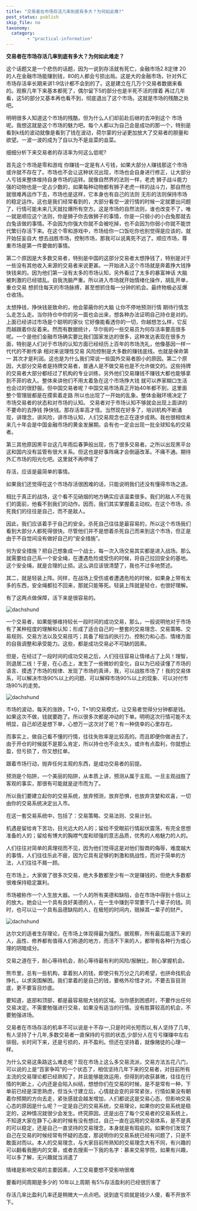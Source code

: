 ```yaml
---
title: "交易者在市场存活几率到底有多大？为何如此难?"
post_status: publish
skip_file: no
taxonomy:
  category:
        - "practical-information"
---
```


**交易者在市场存活几率到底有多大？为何如此难走？**

这个话题又是一个悲伤的话题，因为一说到存活就有死亡，金融市场2.8定律 20的人在金融市场能赚到钱，80的人都会亏损出局。这是大的金融市场，针对外汇市场存活率长期来讲1:9估计都不会到的了。这是建立在几万个交易者数据来看的。观察几年下来基本都死了，偶尔留下5的部分也是半死不活的撑着 再过几年看，这5的部分又基本再也看不到，彻底退出了这个市场。这就是市场的残酷之处吧。

明明很多人知道这个市场的残酷，但为什么人们却前赴后继的去冲到这个 市场呢。我想这就是这个市场的魅力吧。每个人都以为自己会是成功的那一个，特别是看到k线的波动就像是看到了钱在波动，荷尔蒙的分泌更加放大了交易者的胆量和欲望。一波一波的成为了自以为不是韭菜的韭菜。

细细分析下来交易者的存活率为何这么低呢?

首先这个市场是零和游戏 你赚钱一定是有人亏钱，如果大部分人赚钱那这个市场或许就不存在了。市场也不会让这种状况出现，市场也会自身进行修正，让大部分人亏钱来整体维持自身市场的运转。就像自然界的法则一样，老虎 狮子战斗能力强的动物也是一定占少数的，如果每种动物都有狮子老虎一样的战斗力，那自然也就很难再运作下去，市场也是这样，它本身也有自己的法则 无形的法则保持市场的稳定运作。这也是我们经常看到的，大部分看空一波行情的时候一定就要出问题了，行情可能未来几天就拉爆所有空方。这是市场的自然法则，谁也改变不了，唯一就是顺应这个法则，你是狮子你去做狮子的事情，你是一只弱小的小白兔那就去白兔该做的事情。不会因为你强大你就不会被吃掉，也不会因为你弱小你就不能世代繁衍存活下来。在这个零和游戏中，市场给你一口饭吃你也别觉得是应该的，就开始狂妄自大 想去战胜市场，控制市场，那我可以说离死不远了。顺应市场，尊重市场是第一件要做的事情。

第二个原因是大多数交易者，特别是中国的这部分交易者太想挣钱了，特别是对于一些没有其他收入来源的交易者来说更甚。一开始进入这个市场就是奔着挣大钱挣快钱来的。因为他们第一没有太多的市场认知，另外看过了太多的暴富神话 大脑被刺激的已经错乱。自我洗脑严重。所以进入市场就开始情绪化操作，胡乱开单，重仓交易 想抓住每天的市场脉搏，甚至想抓住每一分钟的机会。最终物极必反爆仓收场。

太想挣钱，挣快钱是致命的，他会蒙蔽你的大脑 让你不停地预测行情 期待行情怎么走怎么走。当你持仓中你的另一面也会出来，想各种办法证明自己持仓是对的。上面已经讲过市场是个聪明的家伙 它好像能看透你的一切，你越想怎么样，它反而越跟着你反着来。然而有数据统计，华尔街的一些交易员为何存活率要高很多呢。一个是他们金融市场确实要比我们国家发达的很多，这种发达表现在很多方面，特别是人们对于市场的认知方面已经经历上百年的市场洗礼，他像基因一样一代代的不断传承 相对来说理性交易 风险控制是大多数的赚钱底线。也就是保命第一 其次才是利润。这也是为什么我们常说一些国外交易者胆小的原因。第二个原因，大部分交易者是持牌交易者，普通人是不做交易也是不允许做交的。这些持牌的交易者大部分都经过了机构的专业训练，另外他们交易赚钱不赚钱大都也能够拿到不菲的收入。整体来讲他们不用太着急在这个市场挣大钱 就可以养家糊口生活也会过的很舒服。但中国交易者呢？中国交易市场真正开始40年都不到，这里面整个管理层都是在摸索着走路 所以也出现了一开始的乱象。整体金融环境决定了市场交易者的状态和对市场的认知。 交易者对于市场认知不够就会出现上面讲的不要命的去挣钱 挣快钱。那存活率高才怪。当然现在好多了，培训机构不断涌现，讲理念，讲风险，讲市场认知，人们交易观念也正在逐步成熟。我也很相信未来几十年会是中国金融市场的黄金发展期。会有也一定会出现一批全球知名的交易者。

第三其他原因黑平台这几年雨后春笋般出现，伤了很多交易者。之所以出现黑平台这和国内没有监管有很大关系。但这也是好事阵痛才会倒逼改革。不痛不通。期待外汇市场的阳光化吧。这里就不再啰嗦了

存活，应该是最简单的事情。

如果我们还觉得在这个市场存活很困难的话，只能说明我们还没有懂得市场之道。

相比于真正的战场，这个看不见硝烟的地方确实应该温柔很多。我们的敌人不在我们的面前，他看不到我们的动作。因而，我们其实掌握着主动权。在这个市场，杀死我们的往往是自己，而不是敌人。

因此，我们应该着手于自己的安全。杀死自己往往是最容易的，所以这个市场我们看到大部分人都死得很快。尽管他们并不是想着杀死自己而来到这个市场，但正是由于不自觉间没有做好自己的“安全措施”。

何为安全措施？把自己想象成一个战士，每一次入场交易其实都是进入战场。那么就需要给自己系一个安全绳，在遭遇危险或受伤的时候，将自己拉回安全的基地。这个安全绳，就是合理的止损。这么讲应该很清楚了，我也不过多地赘述。

其二，就是轻装上阵。同样，在战场上受伤或者遭遇危险的时候，如果身上带有太多的东西，安全绳都拉不回来，那就只能等死。轻装上阵就是轻仓，也很好理解。

有了这两点做保障，活下来是很容易的。

![dachshund](https://cdn.fendou.la/funstoutiao/2020/12/140005989.jpg "timg.jpg")

一个交易者，如果能够维持较长一段时间的成功交易，那么，一般说明他对于市场有了某种程度的理解和认知；形成了适合自己的一整套的交易理念、交易策略、交易规则、交易方法以及交易技巧；具备了相当的执行力、控制力和心态、情绪方面的自我调整和承受能力。这些，都是成功交易必不可缺的因素。

但是，在经过了一段时间的成功交易之后，人们往往容易让情绪占了上风！理智，则退居二线！于是，在心态上，发生了一些微妙的变化，自以为已经读懂了市场的语言、摸透了市场的规律、发现了市场的真谛，我，可以战胜市场了！我的交易体系，可以解决市场90%以上的问题、可以解释市场90%以上的现象、可以对付市场90%的走势。

![dachshund](https://cdn.fendou.la/funstoutiao/2020/12/140527755.jpg "7.jpg")

市场的波动，每天的涨跌，T+0，T+1的交易模式，让交易者觉得分分钟都是钱。如果这次不做，钱就要跑了。所以很多次都是冲动的下单。明明这次行情可能不太明显，自己却还是想下单，心想万一这次对了呢？有一种侥幸的心里存在。

而事实上，做自己看不懂的行情，往往失败率是比较高的。而且即便你做进去了，由于开仓的时候就不是那么肯定，所以持仓也不会太久，或许有点盈利，你就想止盈，但亏损了，你又想扛单。

跟着市场行动，抛弃任何主观的东西，是成功交易者的前提。

预测是个陷阱，一个美丽的陷阱，从本质上讲，预测从属于主观。一旦主观战胜了客观的事实，那很有可能就是逆市而为了。

所以我们要建立起你的交易系统，放弃预测，放弃恐惧，也放弃贪婪和欢喜，一切由你的交易系统决定出入市。

在这一套交易系统中，包括了：交易策略、交易法则、交易计划。

机遇是留给肯下苦功，目光远大的人的；留给不受眼前行情起伏震荡，有完全思想准备的人的；留给有博大的胸襟气度和顽强的意志品质，优秀的人格魅力的人的。

人们往往对简单的真理视而不见，因为他们觉得这是对他们智商的侮辱，难度越大的事情，人们往往乐此不疲，因为它具有足够的刺激和挑战性，而对于简单的方法，人们往往不屑一顾。

在市场上，大家做了很多次交易，绝大多数都至少有一次是赚钱的，但绝大多数都很难保持稳定赢利。

市场被称作一个人生放大器。一个人的所有美德和缺陷，会在市场中得到十倍以上的放大。她会让一个具有良好美德的人，在一生中赚到平常要干几十辈子的钱。同时，也可以让一个具有品德缺陷的人，在极短的时间内，赔掉其一辈子的财产。

![dachshund](https://cdn.fendou.la/funstoutiao/2020/12/141033676.jpg "5.jpg")

达尔文的适者生存理论，在市场上体现得最为强烈。据观察，所有最后能活下来的人，品性、修养都有值得人们称道的地方，而活不下来的人，都带有各种行为或心理的阴暗成分。

交易之道在于，耐心等待机会，耐心等待最有利的风险/报酬比，耐心掌握机会。

熊市里，总有一些机构，拿着别人的钱，即使只有万分之几的希望，也拼命找机会挣扎，以求突围解困。我们拿着的是自己的钱，要格外珍惜才对。不要去盲目测底，更不要盲目炒底。

要知道，底部和顶部，都是最容易赔大钱的区域。当你感到困惑时，不要作出任何交易决定。不需要勉强进行交易，如果没有适当的行情。没有胜算较高的机会，不要勉强进场。

交易者在市场存活的机率不可以说是十不存一,只是时间长短而以,有人坚持了几年,有人坚持了十几年,多数交易者一直保持的亏损的状态,少部分人在亏亏赚赚中左右徘徊，长时间下来，还是亏损的，并不盈利。但还在坚持着，就像赌徒的心理一样。

为什么交易这条路这么难走呢？现在市场上这么多交易流派，交易方法五花八门，可以说的上是“百家争鸣”的一个状态了，相信坚持几年下来的交易者，对目前所有主流的交易理论都已经熟知了，并且能够能效运用，但得到的收获甚微，往往在行情的判断上，心内还是会陷入纠结，想想你们在交易的时候，是不是常有一种，下单前已经是深思熟虑，但当头寸建立后，心情就会变的非常紧张，行情如果没有朝着你预期的方向去走，紧张感就会越发增加，人们都说这是交易心态，但影响交易心态的原因是什么呢？一定是自己的交易系统，交易理论，如果你的交易系统是稳定的，这种情况就很少会发生。终究原因，还是出在了每个交易者的交易系统上，不知道大家在静下心来的时候有没有想过，自己一直在运用的交易体系，是不是真的可以稳定，还是自己一直坚持的交易理念，本身就是有瑕疵的。如果你们发现了自己在交易的时候经常有怀疑的态度，那说明你的交易系统已经有问题了，只是不敢面对而以。本人的交易理念，与大家目前所熟知的交易理念大有不同，有兴趣的可以翻看我圈内的文章，或者去搜索一下我的名字：慕来交易学院，如果有兴趣，可以多了解，无兴趣就当消遣了

情绪是影响交易的主要因素，人工交易要想不受影响很难

要看时间周期是多少的 10年以上周期 有5%存活盈利的已经很厉害了

存活几率比盈利几率还是稍微大一点点吧。说到底亏损就是钱少人傻，看不开放不下。
